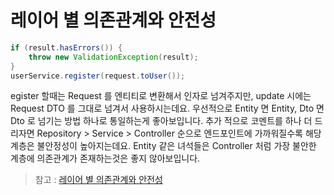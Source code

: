 # 레이어 별 의존관계와 안전성

```java
if (result.hasErrors()) {
    throw new ValidationException(result);
}
userService.register(request.toUser());
```

egister 할때는 Request 를 엔티티로 변환해서 인자로 넘겨주지만, update 시에는 Request DTO 를 그대로 넘겨서 사용하시는데요.
우선적으로 Entity 면 Entity, Dto 면 Dto 로 넘기는 방법 하나로 통일하는게 좋아보입니다.
추가 적으로 코멘트를 하나 더 드리자면 Repository > Service > Controller 순으로 엔드포인트에 가까워질수록 해당 계층은 불안정성이 높아지는데요. Entity 같은 녀석들은 Controller 처럼 가장 불안한 계층에 의존관계가 존재하는것은 좋지 않아보입니다.

> 참고 : [레이어 별 의존관계와 안전성](https://woowabros.github.io/study/2018/03/05/sdp-sap.html)
